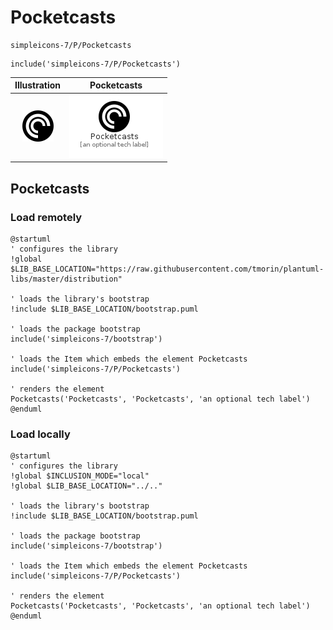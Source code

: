 # Pocketcasts


```text
simpleicons-7/P/Pocketcasts
```

```text
include('simpleicons-7/P/Pocketcasts')
```



| Illustration | Pocketcasts |
| :---: | :---: |
| ![illustration for Illustration](../../simpleicons-7/P/Pocketcasts.png) | ![illustration for Pocketcasts](../../simpleicons-7/P/Pocketcasts.Local.png) |




## Pocketcasts

### Load remotely
```plantuml
@startuml
' configures the library
!global $LIB_BASE_LOCATION="https://raw.githubusercontent.com/tmorin/plantuml-libs/master/distribution"

' loads the library's bootstrap
!include $LIB_BASE_LOCATION/bootstrap.puml

' loads the package bootstrap
include('simpleicons-7/bootstrap')

' loads the Item which embeds the element Pocketcasts
include('simpleicons-7/P/Pocketcasts')

' renders the element
Pocketcasts('Pocketcasts', 'Pocketcasts', 'an optional tech label')
@enduml
```

### Load locally
```plantuml
@startuml
' configures the library
!global $INCLUSION_MODE="local"
!global $LIB_BASE_LOCATION="../.."

' loads the library's bootstrap
!include $LIB_BASE_LOCATION/bootstrap.puml

' loads the package bootstrap
include('simpleicons-7/bootstrap')

' loads the Item which embeds the element Pocketcasts
include('simpleicons-7/P/Pocketcasts')

' renders the element
Pocketcasts('Pocketcasts', 'Pocketcasts', 'an optional tech label')
@enduml
```

